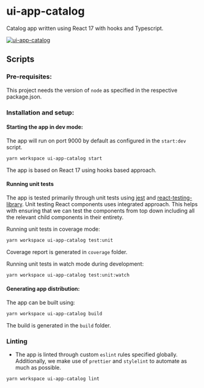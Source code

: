 # ui-app-catalog

Catalog app written using React 17 with hooks and Typescript.

[![ui-app-catalog](https://github.com/Akash-M/app-catalog/actions/workflows/ui-app-catalog-workflow.yaml/badge.svg)](https://github.com/Akash-M/app-catalog/actions/workflows/ui-app-catalog-workflow.yaml)

## Scripts

### Pre-requisites:

This project needs the version of `node` as specified in the respective package.json.

### Installation and setup:

#### Starting the app in dev mode:

The app will run on port 9000 by default as configured in the `start:dev` script.

```sh
yarn workspace ui-app-catalog start
```

The app is based on React 17 using hooks based approach.

#### Running unit tests

The app is tested primarily through unit tests using [jest](https://jestjs.io/) and
[react-testing-library](https://testing-library.com/docs/react-testing-library/intro/).
Unit testing React components uses integrated approach. This helps with ensuring that we can test the components
from top down including all the relevant child components in their entirety.

Running unit tests in coverage mode:

```sh
yarn workspace ui-app-catalog test:unit
```

Coverage report is generated in `coverage` folder.

Running unit tests in watch mode during development:

```sh
yarn workspace ui-app-catalog test:unit:watch
```

#### Generating app distribution:

The app can be built using:

```sh
yarn workspace ui-app-catalog build
```

The build is generated in the `build` folder.

### Linting

- The app is linted through custom `eslint` rules specified globally. Additionally, we make use
  of `prettier` and `stylelint` to automate as much as possible.

```sh
yarn workspace ui-app-catalog lint
```
